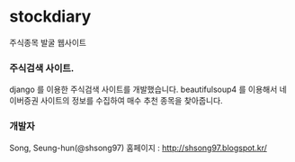 # stockdiary
주식종목 발굴 웹사이트

### 주식검색 사이트.
django 를 이용한 주식검색 사이트를 개발했습니다. 
beautifulsoup4 를 이용해서 네이버증권 사이트의 정보를 수집하여 매수 추천 종목을 찾아줍니다.

### 개발자
Song, Seung-hun(@shsong97)
홈페이지 : http://shsong97.blogspot.kr/
